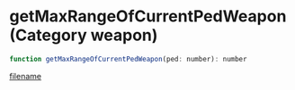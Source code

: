 # getMaxRangeOfCurrentPedWeapon (Category weapon)

```js
function getMaxRangeOfCurrentPedWeapon(ped: number): number
```

[filename](getMaxRangeOfCurrentPedWeapon_m.md ':include')